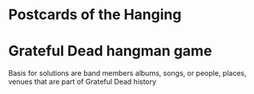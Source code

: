 # Postcards of the Hanging

# Grateful Dead hangman game
Basis for solutions are band members
albums, songs, or people, places,  
venues that are part of Grateful Dead history

